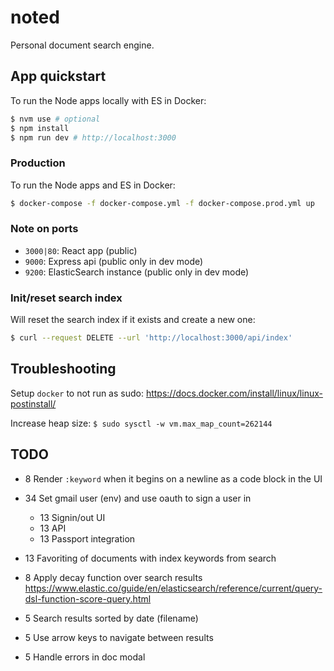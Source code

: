 # noted

Personal document search engine.

## App quickstart

To run the Node apps locally with ES in Docker:

```bash
$ nvm use # optional
$ npm install
$ npm run dev # http://localhost:3000
```

### Production

To run the Node apps and ES in Docker:

```bash
$ docker-compose -f docker-compose.yml -f docker-compose.prod.yml up
```

### Note on ports

- `3000|80`: React app (public)
- `9000`: Express api (public only in dev mode)
- `9200`: ElasticSearch instance (public only in dev mode)

### Init/reset search index

Will reset the search index if it exists and create a new one:

```bash
$ curl --request DELETE --url 'http://localhost:3000/api/index'
```

## Troubleshooting

Setup `docker` to not run as sudo: https://docs.docker.com/install/linux/linux-postinstall/

Increase heap size: `$ sudo sysctl -w vm.max_map_count=262144`

## TODO

-  8 Render `:keyword` when it begins on a newline as a code block in the UI
- 34 Set gmail user (env) and use oauth to sign a user in
  - 13 Signin/out UI
  - 13 API
  - 13 Passport integration

- 13 Favoriting of documents with index keywords from search
-  8 Apply decay function over search results https://www.elastic.co/guide/en/elasticsearch/reference/current/query-dsl-function-score-query.html
-  5 Search results sorted by date (filename)
-  5 Use arrow keys to navigate between results
-  5 Handle errors in doc modal

